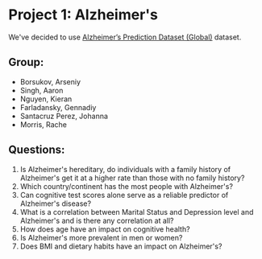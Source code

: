 # Project 1: Alzheimer's
We've decided to use [Alzheimer’s Prediction Dataset (Global)](https://www.kaggle.com/datasets/ankushpanday1/alzheimers-prediction-dataset-global?resource=download) dataset.

## Group:
- Borsukov, Arseniy
- Singh, Aaron
- Nguyen, Kieran
- Farladansky, Gennadiy
- Santacruz Perez, Johanna
- Morris, Rache

## Questions:
1. Is Alzheimer's hereditary, do individuals with a family history of Alzheimer's get it at a higher rate than those with no family history?
2. Which country/continent has the most people with Alzheimer's?
3. Can cognitive test scores alone serve as a reliable predictor of Alzheimer's disease?
4. What is a correlation between Marital Status and Depression level and Alzheimer's and is there any correlation at all?
5. How does age have an impact on cognitive health?
6. Is Alzheimer's more prevalent in men or women?
7. Does BMI and dietary habits have an impact on Alzheimer's?

